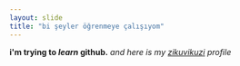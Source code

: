 ```yaml
---
layout: slide
title: "bi şeyler öğrenmeye çalışıyom"
---
```

__i'm trying to *learn* github.__ *and here is my [zikuvikuzi](https://zqwqz.org/profil/aykq) profile*
